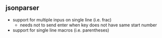 ## jsonparser
- support for multiple inpus on single line (i.e. frac)
    - needs not to send enter when key does not have same start number 
- support for single line macros (i.e. parentheses)